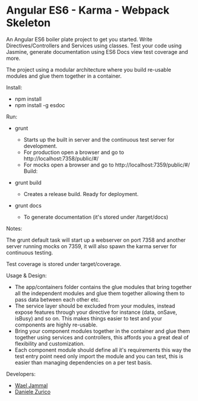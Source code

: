 # Angular ES6 - Karma - Webpack Skeleton

An Angular ES6 boiler plate project to get you started. Write Directives/Controllers and Services using classes. Test your code using Jasmine, generate documentation using
ES6 Docs view test coverage and more.

The project using a modular architecture where you build re-usable modules and glue them together in a container.

Install:
 - npm install
 - npm install -g esdoc

Run:

- grunt
    - Starts up the built in server and the continuous test server for development.
    - For production open a browser and go to http://localhost:7358/public/#/
    - For mocks open a browser and go to http://localhost:7359/public/#/
Build:

- grunt build
    - Creates a release build. Ready for deployment.

- grunt docs 
    - To generate documentation (it's stored under /target/docs)

Notes:

The grunt default task will start up a webserver on port 7358 and another server running mocks on 7359, it will also
spawn the karma server for continuous testing.

Test coverage is stored under target/coverage.

Usage & Design:

- The app/containers folder contains the glue modules that bring together all the independent modules and glue them together allowing them to pass data between each other etc.
- The service layer should be excluded from your modules, instead expose features through your directive for instance (data, onSave, isBusy) and so on. This makes things easier to test and your components are highly re-usable.
- Bring your component modules together in the container and glue them together using services and controllers, this affords you a great deal of flexibility and customization.
- Each component module should define all it's requirements this way the test entry point need only import the module and you can test, this is easier than managing dependencies on a per test basis.

Developers:

- [Wael Jammal](https://github.com/waeljammal)
- [Daniele Zurico](https://github.com/daniele-zurico)
